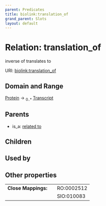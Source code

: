 ```yaml
---
parent: Predicates
title: biolink:translation_of
grand_parent: Slots
layout: default
---
```


# Relation: translation_of


inverse of translates to

URI: [biolink:translation_of](https://w3id.org/biolink/vocab/translation_of)

## Domain and Range

[Protein](Protein.md) ->  <sub>0..\*</sub> [Transcript](Transcript.md)

## Parents

 *  is_a: [related to](related_to.md)

## Children


## Used by


## Other properties

|  |  |  |
| --- | --- | --- |
| **Close Mappings:** | | RO:0002512 |
|  | | SIO:010083 |

